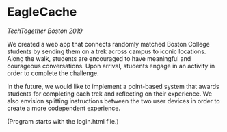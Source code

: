 # EagleCache
*TechTogether Boston 2019*

We created a web app that connects randomly matched Boston College students by sending them on a trek across campus to iconic locations. Along the walk, students are encouraged to have meaningful and courageous conversations. Upon arrival, students engage in an activity in order to complete the challenge.

In the future, we would like to implement a point-based system that awards students for completing each trek and reflecting on their experience. We also envision splitting instructions between the two user devices in order to create a more codependent experience.

(Program starts with the login.html file.)
